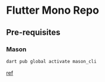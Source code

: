 # Flutter Mono Repo

## Pre-requisites

### Mason

```sh
dart pub global activate mason_cli
```

[ref](https://docs.brickhub.dev/)
